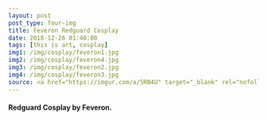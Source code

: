```yaml
---
layout: post
post_type: four-img
title: Feveron Redguard Cosplay
date: 2018-12-26 01:40:00
tags: [this is art, cosplay]
img1: /img/cosplay/feveron1.jpg
img2: /img/cosplay/feveron4.jpg
img3: /img/cosplay/feveron2.jpg
img4: /img/cosplay/feveron3.jpg
source: <a href="https://imgur.com/a/5RN4U" target="_blank" rel="nofollow">Imgur</a>
---
```

#### Redguard Cosplay by Feveron.
